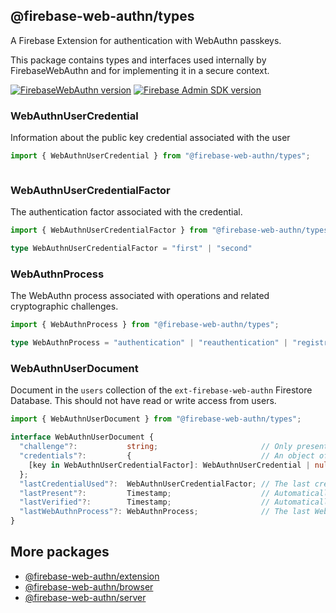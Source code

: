 ## @firebase-web-authn/types
A Firebase Extension for authentication with WebAuthn passkeys.

This package contains types and interfaces used internally by FirebaseWebAuthn and for implementing it in a secure context.

[![FirebaseWebAuthn version](https://img.shields.io/npm/v/@firebase-web-authn/types?logo=npm)](https://www.npmjs.com/package/@firebase-web-authn/types)
[![Firebase Admin SDK version](https://img.shields.io/npm/dependency-version/@firebase-web-authn/types/firebase-admin?label=Firebase%20SDK%20for%20Cloud%20Functions&logo=firebase)](https://www.npmjs.com/package/firebase-functions)
### WebAuthnUserCredential
Information about the public key credential associated with the user
```ts
import { WebAuthnUserCredential } from "@firebase-web-authn/types";
```
```ts
```
### WebAuthnUserCredentialFactor
The authentication factor associated with the credential.
```ts
import { WebAuthnUserCredentialFactor } from "@firebase-web-authn/types";
```
```ts
type WebAuthnUserCredentialFactor = "first" | "second"
```
### WebAuthnProcess
The WebAuthn process associated with operations and related cryptographic challenges.
```ts
import { WebAuthnProcess } from "@firebase-web-authn/types";
```
```ts
type WebAuthnProcess = "authentication" | "reauthentication" | "registration"
```
### WebAuthnUserDocument
Document in the `users` collection of the `ext-firebase-web-authn` Firestore Database. This should not have read or write access from users.
```ts
import { WebAuthnUserDocument } from "@firebase-web-authn/types";
```
```ts
interface WebAuthnUserDocument {
  "challenge"?:           string;                       // Only present between operations and cleaned up if the user cancels.
  "credentials"?:         {                             // An object of "first" and "second" WebAuthnUserCredentials with either being null if not found.
    [key in WebAuthnUserCredentialFactor]: WebAuthnUserCredential | null
  };
  "lastCredentialUsed"?:  WebAuthnUserCredentialFactor; // The last credential successfully authenticated given as WebAuthnUserCredentialFactor.
  "lastPresent"?:         Timestamp;                    // Automatically updated on successful operations.
  "lastVerified"?:        Timestamp;                    // Automatically updated on successful operations that verified the user with biometrics.
  "lastWebAuthnProcess"?: WebAuthnProcess;              // The last WebAuthnProcess successfully completed by the user..
}
```
## More packages
- [@firebase-web-authn/extension](https://github.com/gavinsawyer/firebase-web-authn/tree/main/libs/extension)
- [@firebase-web-authn/browser](https://github.com/gavinsawyer/firebase-web-authn/tree/main/libs/browser)
- [@firebase-web-authn/server](https://github.com/gavinsawyer/firebase-web-authn/tree/main/libs/server)
